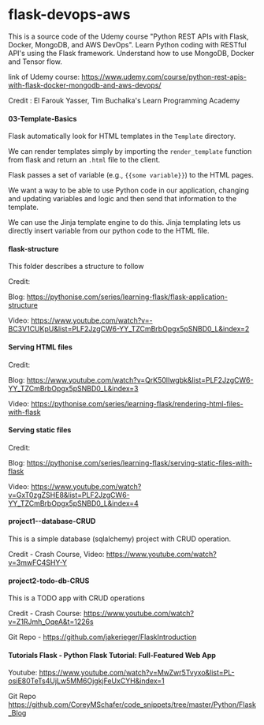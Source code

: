 # flask-devops-aws

This is a source code of the Udemy course "Python REST APIs with Flask, Docker, MongoDB, and AWS DevOps". 
Learn Python coding with RESTful API's using the Flask framework. Understand how to use MongoDB, Docker and Tensor flow.

link of Udemy course: https://www.udemy.com/course/python-rest-apis-with-flask-docker-mongodb-and-aws-devops/

Credit : El Farouk Yasser, Tim Buchalka's Learn Programming Academy

#### 03-Template-Basics

Flask automatically look for HTML templates in the  `Template` directory.   

We can render templates simply by importing the 
`render_template` function from flask and return an `.html` file to the client. 

Flask passes a set of variable (e.g., `{{some variable}}`) to the HTML pages.


We want  a way to be able to use Python code in our application, 
changing and updating variables and logic and then send that information to the template. 

We can use the Jinja template engine to do this. Jinja templating lets us directly insert variable from our python code to the HTML file.

#### flask-structure

This folder describes a structure to follow

Credit:

Blog: https://pythonise.com/series/learning-flask/flask-application-structure

Video: https://www.youtube.com/watch?v=-BC3V1CUKpU&list=PLF2JzgCW6-YY_TZCmBrbOpgx5pSNBD0_L&index=2

#### Serving HTML files

Credit:

Blog: https://www.youtube.com/watch?v=QrK50lIwgbk&list=PLF2JzgCW6-YY_TZCmBrbOpgx5pSNBD0_L&index=3

Video:  https://pythonise.com/series/learning-flask/rendering-html-files-with-flask


#### Serving static files

Credit:

Blog: https://pythonise.com/series/learning-flask/serving-static-files-with-flask

Video: https://www.youtube.com/watch?v=GxT0zgZSHE8&list=PLF2JzgCW6-YY_TZCmBrbOpgx5pSNBD0_L&index=4

#### project1--database-CRUD

This is a simple database (sqlalchemy) project with CRUD operation.

Credit - Crash Course, Video: https://www.youtube.com/watch?v=3mwFC4SHY-Y

#### project2-todo-db-CRUS

This is a TODO app with CRUD operations

Credit - Crash Course: https://www.youtube.com/watch?v=Z1RJmh_OqeA&t=1226s

Git Repo - https://github.com/jakerieger/FlaskIntroduction

#### Tutorials Flask - Python Flask Tutorial: Full-Featured Web App

Youtube:
https://www.youtube.com/watch?v=MwZwr5Tvyxo&list=PL-osiE80TeTs4UjLw5MM6OjgkjFeUxCYH&index=1

Git Repo
https://github.com/CoreyMSchafer/code_snippets/tree/master/Python/Flask_Blog
